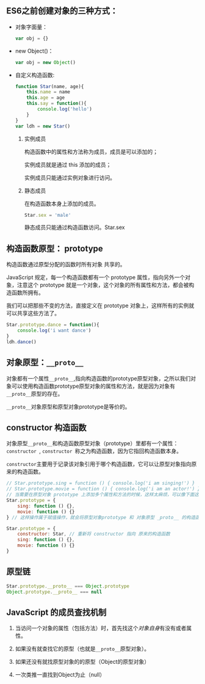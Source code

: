 ## ES6之前创建对象的三种方式：

- 对象字面量：
  
  ```js
  var obj = {}
  ```

- new Object()： 
  
  ```js
  var obj = new Object()
  ```

- 自定义构造函数: 
  
  ```js
  function Star(name, age){
      this.name = name 
      this.age = age
      this.say = function(){
          console.log('hello')
      }
  } 
  var ldh = new Star()
  ```
  
  1. 实例成员
  
     构造函数中的属性和方法称为成员，成员是可以添加的；
  
     实例成员就是通过 this 添加的成员；
  
     实例成员只能通过实例对象进行访问。
  
  2. 静态成员
  
     在构造函数本身上添加的成员。
  
     ```js
     Star.sex = 'male'
     ```
  
     静态成员只能通过构造函数访问。Star.sex

## 构造函数原型： prototype

构造函数通过原型分配的函数时所有对象 共享的。

JavaScript 规定，每一个构造函数都有一个 prototype 属性，指向另外一个对象，注意这个 prototype 就是一个对象，这个对象的所有属性和方法，都会被构造函数所拥有。

我们可以把那些不变的方法，直接定义在 prototype 对象上，这样所有的实例就可以共享这些方法了。

```js
Star.prototype.dance = function(){
    console.log('i want dance')
}
ldh.dance()
```

## 对象原型：`__proto__`

对象都有一个属性`__proto__`,指向构造函数的prototype原型对象，之所以我们对象可以使用构造函数prototype原型对象的属性和方法，就是因为对象有`__proto__`原型的存在。

`__proto__`对象原型和原型对象prototype是等价的。

## constructor 构造函数

对象原型`__proto__`和构造函数原型对象（prototype）里都有一个属性： `constructor `, `constructor `称之为构造函数，因为它指回构造函数本身。

`constructor`主要用于记录该对象引用于哪个构造函数，它可以让原型对象指向原来的构造函数。

```js
// Star.prototype.sing = function () { console.log('i am singing!') }
// Star.prototype.movie = function () { console.log('i am an actor!') }
// 当需要在原型对象 prototype 上添加多个属性和方法的时候，这样太麻烦，可以像下面这样：
Star.prototype = {
    sing: function () {},
    movie: function () {}
} // 这样操作属于赋值操作，就会将原型对象prototype 和 对象原型 _proto__ 的构造函数 constructor 覆盖改变，可以这样

Star.prototype = {
    constructor: Star, // 重新将 constructor 指向 原来的构造函数
    sing: function () {},
    movie: function () {}
} 
```

## 原型链

```js
Star.prototype.__proto__ === Object.prototype
Object.prototype.__proto__ === null
```

## JavaScript 的成员查找机制

1. 当访问一个对象的属性（包括方法）时，首先找这个*对象自身*有没有或者属性。

2. 如果没有就查找它的原型（也就是`__proto__`原型对象）。

3. 如果还没有就找原型对象的的原型（Object的原型对象）

4. 一次类推一直找到Object为止（null）

   